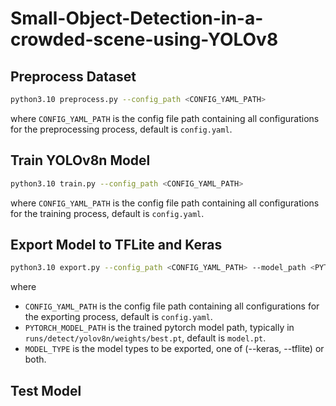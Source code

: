 # Small-Object-Detection-in-a-crowded-scene-using-YOLOv8

## Preprocess Dataset
```bash
python3.10 preprocess.py --config_path <CONFIG_YAML_PATH>
```
where `CONFIG_YAML_PATH` is the config file path containing all configurations for the preprocessing process, default is `config.yaml`.

## Train YOLOv8n Model
```bash
python3.10 train.py --config_path <CONFIG_YAML_PATH>
```
where `CONFIG_YAML_PATH` is the config file path containing all configurations for the training process, default is `config.yaml`.

## Export Model to TFLite and Keras
```bash
python3.10 export.py --config_path <CONFIG_YAML_PATH> --model_path <PYTORCH_MODEL_PATH> <MODEL_TYPE>
```
where 
- `CONFIG_YAML_PATH` is the config file path containing all configurations for the exporting process, default is `config.yaml`.
- `PYTORCH_MODEL_PATH` is the trained pytorch model path, typically in `runs/detect/yolov8n/weights/best.pt`, default is `model.pt`.
- `MODEL_TYPE` is the model types to be exported, one of (--keras, --tflite) or both.

  



## Test Model

